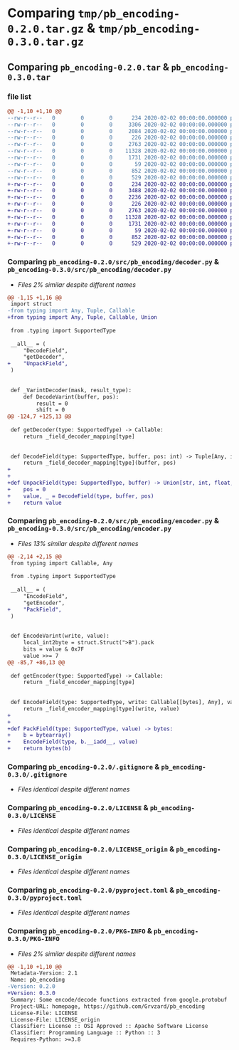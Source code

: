 # Comparing `tmp/pb_encoding-0.2.0.tar.gz` & `tmp/pb_encoding-0.3.0.tar.gz`

## Comparing `pb_encoding-0.2.0.tar` & `pb_encoding-0.3.0.tar`

### file list

```diff
@@ -1,10 +1,10 @@
--rw-r--r--   0        0        0      234 2020-02-02 00:00:00.000000 pb_encoding-0.2.0/src/pb_encoding/__init__.py
--rw-r--r--   0        0        0     3306 2020-02-02 00:00:00.000000 pb_encoding-0.2.0/src/pb_encoding/decoder.py
--rw-r--r--   0        0        0     2084 2020-02-02 00:00:00.000000 pb_encoding-0.2.0/src/pb_encoding/encoder.py
--rw-r--r--   0        0        0      226 2020-02-02 00:00:00.000000 pb_encoding-0.2.0/src/pb_encoding/typing.py
--rw-r--r--   0        0        0     2763 2020-02-02 00:00:00.000000 pb_encoding-0.2.0/.gitignore
--rw-r--r--   0        0        0    11328 2020-02-02 00:00:00.000000 pb_encoding-0.2.0/LICENSE
--rw-r--r--   0        0        0     1731 2020-02-02 00:00:00.000000 pb_encoding-0.2.0/LICENSE_origin
--rw-r--r--   0        0        0       59 2020-02-02 00:00:00.000000 pb_encoding-0.2.0/README.md
--rw-r--r--   0        0        0      852 2020-02-02 00:00:00.000000 pb_encoding-0.2.0/pyproject.toml
--rw-r--r--   0        0        0      529 2020-02-02 00:00:00.000000 pb_encoding-0.2.0/PKG-INFO
+-rw-r--r--   0        0        0      234 2020-02-02 00:00:00.000000 pb_encoding-0.3.0/src/pb_encoding/__init__.py
+-rw-r--r--   0        0        0     3488 2020-02-02 00:00:00.000000 pb_encoding-0.3.0/src/pb_encoding/decoder.py
+-rw-r--r--   0        0        0     2236 2020-02-02 00:00:00.000000 pb_encoding-0.3.0/src/pb_encoding/encoder.py
+-rw-r--r--   0        0        0      226 2020-02-02 00:00:00.000000 pb_encoding-0.3.0/src/pb_encoding/typing.py
+-rw-r--r--   0        0        0     2763 2020-02-02 00:00:00.000000 pb_encoding-0.3.0/.gitignore
+-rw-r--r--   0        0        0    11328 2020-02-02 00:00:00.000000 pb_encoding-0.3.0/LICENSE
+-rw-r--r--   0        0        0     1731 2020-02-02 00:00:00.000000 pb_encoding-0.3.0/LICENSE_origin
+-rw-r--r--   0        0        0       59 2020-02-02 00:00:00.000000 pb_encoding-0.3.0/README.md
+-rw-r--r--   0        0        0      852 2020-02-02 00:00:00.000000 pb_encoding-0.3.0/pyproject.toml
+-rw-r--r--   0        0        0      529 2020-02-02 00:00:00.000000 pb_encoding-0.3.0/PKG-INFO
```

### Comparing `pb_encoding-0.2.0/src/pb_encoding/decoder.py` & `pb_encoding-0.3.0/src/pb_encoding/decoder.py`

 * *Files 2% similar despite different names*

```diff
@@ -1,15 +1,16 @@
 import struct
-from typing import Any, Tuple, Callable
+from typing import Any, Tuple, Callable, Union
 
 from .typing import SupportedType
 
 __all__ = (
     "DecodeField",
     "getDecoder",
+    "UnpackField",
 )
 
 
 def _VarintDecoder(mask, result_type):
     def DecodeVarint(buffer, pos):
         result = 0
         shift = 0
@@ -124,7 +125,13 @@
 
 def getDecoder(type: SupportedType) -> Callable:
     return _field_decoder_mapping[type]
 
 
 def DecodeField(type: SupportedType, buffer, pos: int) -> Tuple[Any, int]:
     return _field_decoder_mapping[type](buffer, pos)
+
+
+def UnpackField(type: SupportedType, buffer) -> Union[str, int, float, bytes]:
+    pos = 0
+    value, _ = DecodeField(type, buffer, pos)
+    return value
```

### Comparing `pb_encoding-0.2.0/src/pb_encoding/encoder.py` & `pb_encoding-0.3.0/src/pb_encoding/encoder.py`

 * *Files 13% similar despite different names*

```diff
@@ -2,14 +2,15 @@
 from typing import Callable, Any
 
 from .typing import SupportedType
 
 __all__ = (
     "EncodeField",
     "getEncoder",
+    "PackField",
 )
 
 
 def EncodeVarint(write, value):
     local_int2byte = struct.Struct(">B").pack
     bits = value & 0x7F
     value >>= 7
@@ -85,7 +86,13 @@
 
 def getEncoder(type: SupportedType) -> Callable:
     return _field_encoder_mapping[type]
 
 
 def EncodeField(type: SupportedType, write: Callable[[bytes], Any], value: Any) -> None:
     return _field_encoder_mapping[type](write, value)
+
+
+def PackField(type: SupportedType, value) -> bytes:
+    b = bytearray()
+    EncodeField(type, b.__iadd__, value)
+    return bytes(b)
```

### Comparing `pb_encoding-0.2.0/.gitignore` & `pb_encoding-0.3.0/.gitignore`

 * *Files identical despite different names*

### Comparing `pb_encoding-0.2.0/LICENSE` & `pb_encoding-0.3.0/LICENSE`

 * *Files identical despite different names*

### Comparing `pb_encoding-0.2.0/LICENSE_origin` & `pb_encoding-0.3.0/LICENSE_origin`

 * *Files identical despite different names*

### Comparing `pb_encoding-0.2.0/pyproject.toml` & `pb_encoding-0.3.0/pyproject.toml`

 * *Files identical despite different names*

### Comparing `pb_encoding-0.2.0/PKG-INFO` & `pb_encoding-0.3.0/PKG-INFO`

 * *Files 2% similar despite different names*

```diff
@@ -1,10 +1,10 @@
 Metadata-Version: 2.1
 Name: pb_encoding
-Version: 0.2.0
+Version: 0.3.0
 Summary: Some encode/decode functions extracted from google.protobuf
 Project-URL: homepage, https://github.com/Grvzard/pb_encoding
 License-File: LICENSE
 License-File: LICENSE_origin
 Classifier: License :: OSI Approved :: Apache Software License
 Classifier: Programming Language :: Python :: 3
 Requires-Python: >=3.8
```

